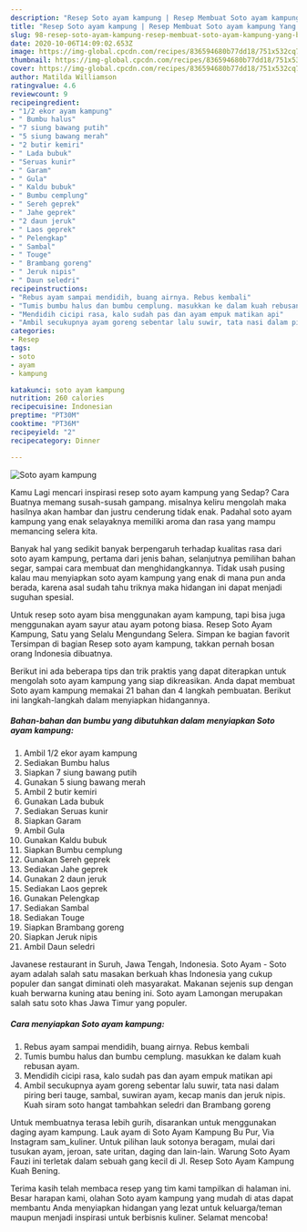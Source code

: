 ```yaml
---
description: "Resep Soto ayam kampung | Resep Membuat Soto ayam kampung Yang Bikin Ngiler"
title: "Resep Soto ayam kampung | Resep Membuat Soto ayam kampung Yang Bikin Ngiler"
slug: 98-resep-soto-ayam-kampung-resep-membuat-soto-ayam-kampung-yang-bikin-ngiler
date: 2020-10-06T14:09:02.653Z
image: https://img-global.cpcdn.com/recipes/836594680b77dd18/751x532cq70/soto-ayam-kampung-foto-resep-utama.jpg
thumbnail: https://img-global.cpcdn.com/recipes/836594680b77dd18/751x532cq70/soto-ayam-kampung-foto-resep-utama.jpg
cover: https://img-global.cpcdn.com/recipes/836594680b77dd18/751x532cq70/soto-ayam-kampung-foto-resep-utama.jpg
author: Matilda Williamson
ratingvalue: 4.6
reviewcount: 9
recipeingredient:
- "1/2 ekor ayam kampung"
- " Bumbu halus"
- "7 siung bawang putih"
- "5 siung bawang merah"
- "2 butir kemiri"
- " Lada bubuk"
- "Seruas kunir"
- " Garam"
- " Gula"
- " Kaldu bubuk"
- " Bumbu cemplung"
- " Sereh geprek"
- " Jahe geprek"
- "2 daun jeruk"
- " Laos geprek"
- " Pelengkap"
- " Sambal"
- " Touge"
- " Brambang goreng"
- " Jeruk nipis"
- " Daun seledri"
recipeinstructions:
- "Rebus ayam sampai mendidih, buang airnya. Rebus kembali"
- "Tumis bumbu halus dan bumbu cemplung. masukkan ke dalam kuah rebusan ayam."
- "Mendidih cicipi rasa, kalo sudah pas dan ayam empuk matikan api"
- "Ambil secukupnya ayam goreng sebentar lalu suwir, tata nasi dalam piring beri tauge, sambal, suwiran ayam, kecap manis dan jeruk nipis. Kuah siram soto hangat tambahkan seledri dan Brambang goreng"
categories:
- Resep
tags:
- soto
- ayam
- kampung

katakunci: soto ayam kampung 
nutrition: 260 calories
recipecuisine: Indonesian
preptime: "PT30M"
cooktime: "PT36M"
recipeyield: "2"
recipecategory: Dinner

---
```



![Soto ayam kampung](https://img-global.cpcdn.com/recipes/836594680b77dd18/751x532cq70/soto-ayam-kampung-foto-resep-utama.jpg)

Kamu Lagi mencari inspirasi resep soto ayam kampung yang Sedap? Cara Buatnya memang susah-susah gampang. misalnya keliru mengolah maka hasilnya akan hambar dan justru cenderung tidak enak. Padahal soto ayam kampung yang enak selayaknya memiliki aroma dan rasa yang mampu memancing selera kita.

Banyak hal yang sedikit banyak berpengaruh terhadap kualitas rasa dari soto ayam kampung, pertama dari jenis bahan, selanjutnya pemilihan bahan segar, sampai cara membuat dan menghidangkannya. Tidak usah pusing kalau mau menyiapkan soto ayam kampung yang enak di mana pun anda berada, karena asal sudah tahu triknya maka hidangan ini dapat menjadi suguhan spesial.

Untuk resep soto ayam bisa menggunakan ayam kampung, tapi bisa juga menggunakan ayam sayur atau ayam potong biasa. Resep Soto Ayam Kampung, Satu yang Selalu Mengundang Selera. Simpan ke bagian favorit Tersimpan di bagian Resep soto ayam kampung, takkan pernah bosan orang Indonesia dibuatnya.


Berikut ini ada beberapa tips dan trik praktis yang dapat diterapkan untuk mengolah soto ayam kampung yang siap dikreasikan. Anda dapat membuat Soto ayam kampung memakai 21 bahan dan 4 langkah pembuatan. Berikut ini langkah-langkah dalam menyiapkan hidangannya.

<!--inarticleads1-->

##### Bahan-bahan dan bumbu yang dibutuhkan dalam menyiapkan Soto ayam kampung:

1. Ambil 1/2 ekor ayam kampung
1. Sediakan  Bumbu halus
1. Siapkan 7 siung bawang putih
1. Gunakan 5 siung bawang merah
1. Ambil 2 butir kemiri
1. Gunakan  Lada bubuk
1. Sediakan Seruas kunir
1. Siapkan  Garam
1. Ambil  Gula
1. Gunakan  Kaldu bubuk
1. Siapkan  Bumbu cemplung
1. Gunakan  Sereh geprek
1. Sediakan  Jahe geprek
1. Gunakan 2 daun jeruk
1. Sediakan  Laos geprek
1. Gunakan  Pelengkap
1. Sediakan  Sambal
1. Sediakan  Touge
1. Siapkan  Brambang goreng
1. Siapkan  Jeruk nipis
1. Ambil  Daun seledri


Javanese restaurant in Suruh, Jawa Tengah, Indonesia. Soto Ayam - Soto ayam adalah salah satu masakan berkuah khas Indonesia yang cukup populer dan sangat diminati oleh masyarakat. Makanan sejenis sup dengan kuah berwarna kuning atau bening ini. Soto ayam Lamongan merupakan salah satu soto khas Jawa Timur yang populer. 

<!--inarticleads2-->

##### Cara menyiapkan Soto ayam kampung:

1. Rebus ayam sampai mendidih, buang airnya. Rebus kembali
1. Tumis bumbu halus dan bumbu cemplung. masukkan ke dalam kuah rebusan ayam.
1. Mendidih cicipi rasa, kalo sudah pas dan ayam empuk matikan api
1. Ambil secukupnya ayam goreng sebentar lalu suwir, tata nasi dalam piring beri tauge, sambal, suwiran ayam, kecap manis dan jeruk nipis. Kuah siram soto hangat tambahkan seledri dan Brambang goreng


Untuk membuatnya terasa lebih gurih, disarankan untuk menggunakan daging ayam kampung. Lauk ayam di Soto Ayam Kampung Bu Pur, Via Instagram sam_kuliner. Untuk pilihan lauk sotonya beragam, mulai dari tusukan ayam, jeroan, sate uritan, daging dan lain-lain. Warung Soto Ayam Fauzi ini terletak dalam sebuah gang kecil di Jl. Resep Soto Ayam Kampung Kuah Bening. 

Terima kasih telah membaca resep yang tim kami tampilkan di halaman ini. Besar harapan kami, olahan Soto ayam kampung yang mudah di atas dapat membantu Anda menyiapkan hidangan yang lezat untuk keluarga/teman maupun menjadi inspirasi untuk berbisnis kuliner. Selamat mencoba!
